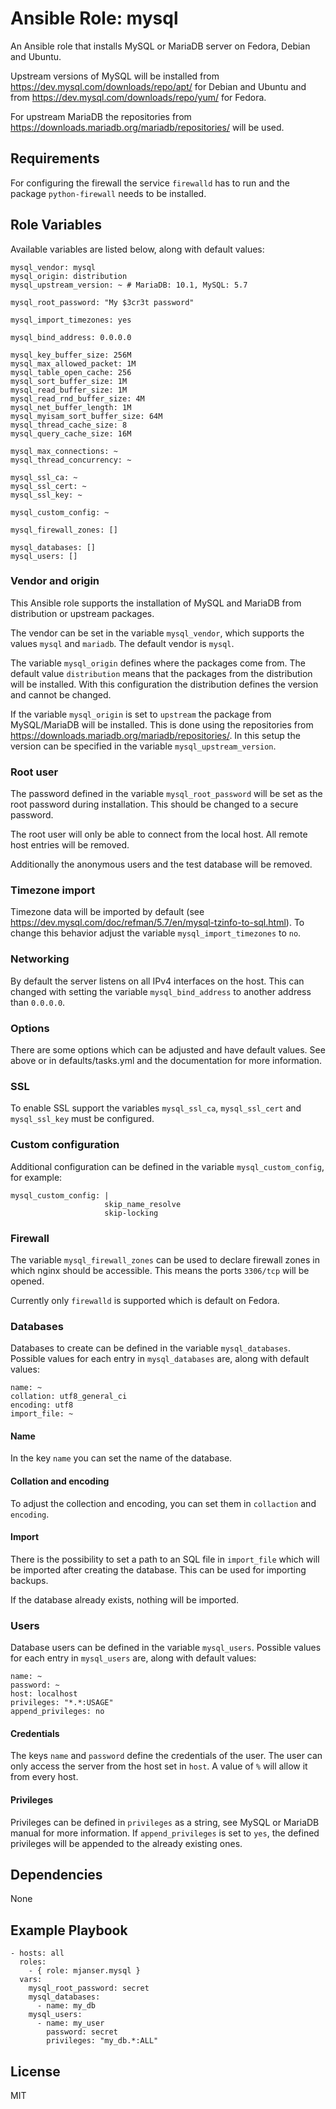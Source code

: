 # Ansible Role: mysql

An Ansible role that installs MySQL or MariaDB server on Fedora, Debian and Ubuntu.

Upstream versions of MySQL will be installed from https://dev.mysql.com/downloads/repo/apt/ for Debian and Ubuntu
and from https://dev.mysql.com/downloads/repo/yum/ for Fedora.

For upstream MariaDB the repositories from https://downloads.mariadb.org/mariadb/repositories/ will be used.

## Requirements

For configuring the firewall the service `firewalld` has to run and the package `python-firewall` needs to be installed.

## Role Variables

Available variables are listed below, along with default values:

    mysql_vendor: mysql
    mysql_origin: distribution
    mysql_upstream_version: ~ # MariaDB: 10.1, MySQL: 5.7

    mysql_root_password: "My $3cr3t password"

    mysql_import_timezones: yes

    mysql_bind_address: 0.0.0.0

    mysql_key_buffer_size: 256M
    mysql_max_allowed_packet: 1M
    mysql_table_open_cache: 256
    mysql_sort_buffer_size: 1M
    mysql_read_buffer_size: 1M
    mysql_read_rnd_buffer_size: 4M
    mysql_net_buffer_length: 1M
    mysql_myisam_sort_buffer_size: 64M
    mysql_thread_cache_size: 8
    mysql_query_cache_size: 16M

    mysql_max_connections: ~
    mysql_thread_concurrency: ~

    mysql_ssl_ca: ~
    mysql_ssl_cert: ~
    mysql_ssl_key: ~

    mysql_custom_config: ~

    mysql_firewall_zones: []

    mysql_databases: []
    mysql_users: []

### Vendor and origin

This Ansible role supports the installation of MySQL and MariaDB from distribution or upstream packages.

The vendor can be set in the variable `mysql_vendor`, which supports the values `mysql` and `mariadb`.
The default vendor is `mysql`.

The variable `mysql_origin` defines where the packages come from.
The default value `distribution` means that the packages from the distribution will be installed.
With this configuration the distribution defines the version and cannot be changed.

If the variable `mysql_origin` is set to `upstream` the package from MySQL/MariaDB will be installed.
This is done using the repositories from https://downloads.mariadb.org/mariadb/repositories/.
In this setup the version can be specified in the variable `mysql_upstream_version`.

### Root user

The password defined in the variable `mysql_root_password` will be set as the root password during installation.
This should be changed to a secure password.

The root user will only be able to connect from the local host. All remote host entries will be removed.

Additionally the anonymous users and the test database will be removed.

### Timezone import

Timezone data will be imported by default (see https://dev.mysql.com/doc/refman/5.7/en/mysql-tzinfo-to-sql.html).
To change this behavior adjust the variable `mysql_import_timezones` to `no`.

### Networking

By default the server listens on all IPv4 interfaces on the host.
This can changed with setting the variable `mysql_bind_address` to another address than `0.0.0.0`.

### Options

There are some options which can be adjusted and have default values.
See above or in defaults/tasks.yml and the documentation for more information.

### SSL

To enable SSL support the variables `mysql_ssl_ca`, `mysql_ssl_cert` and `mysql_ssl_key` must be configured.

### Custom configuration

Additional configuration can be defined in the variable `mysql_custom_config`, for example:

    mysql_custom_config: |
                         skip_name_resolve
                         skip-locking

### Firewall

The variable `mysql_firewall_zones` can be used to declare firewall zones in which nginx should be accessible.
This means the ports `3306/tcp` will be opened.

Currently only `firewalld` is supported which is default on Fedora.

### Databases

Databases to create can be defined in the variable `mysql_databases`.
Possible values for each entry in `mysql_databases` are, along with default values:

    name: ~
    collation: utf8_general_ci
    encoding: utf8
    import_file: ~

#### Name

In the key `name` you can set the name of the database.

#### Collation and encoding

To adjust the collection and encoding, you can set them in `collaction` and `encoding`.

#### Import

There is the possibility to set a path to an SQL file in `import_file` which will be imported after creating the database.
This can be used for importing backups.

If the database already exists, nothing will be imported.

### Users

Database users can be defined in the variable `mysql_users`.
Possible values for each entry in `mysql_users` are, along with default values:

    name: ~
    password: ~
    host: localhost
    privileges: "*.*:USAGE"
    append_privileges: no

#### Credentials

The keys `name` and `password` define the credentials of the user.
The user can only access the server from the host set in `host`. A value of `%` will allow it from every host.

#### Privileges

Privileges can be defined in `privileges` as a string, see MySQL or MariaDB manual for more information.
If `append_privileges` is set to `yes`, the defined privileges will be appended to the already existing ones.

## Dependencies

None

## Example Playbook

    - hosts: all
      roles:
        - { role: mjanser.mysql }
      vars:
        mysql_root_password: secret
        mysql_databases:
          - name: my_db
        mysql_users:
          - name: my_user
            password: secret
            privileges: "my_db.*:ALL"

## License

MIT

